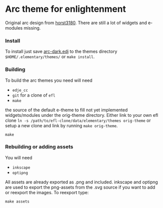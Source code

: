 # Arc theme for enlightenment
Original arc design from [horst3180](https://github.com/horst3180/arc-theme). There are still a lot of widgets and e-modules missing.

### Install

To install just save [arc-dark.edj](https://raw.githubusercontent.com/LeBlue/enligthenment-arc-theme/master/arc-dark.edj) to the themes directory `$HOME/.elementary/themes/` or `make install`.

### Building

To build the arc themes you need will need
* `edje_cc`
* `git` for a clone of `efl`
* `make`

the source of the default e-theme to fill not yet implemented widgets/modules under the orig-theme directory. Either link to your own efl clone `ln -s /path/to/efl-clone/data/elementary/themes orig-theme` or setup a new clone and link by running `make orig-theme`.

`make`

### Rebuilding or adding assets

You will need
* `inkscape`
* `optipng`

All assets are already exported as .png and included. inkscape and optipng are used to export the png-assets from the .svg source if you want to add or reexport the images. To reexport type:

`make assets`